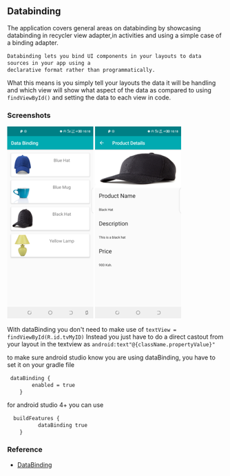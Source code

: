 ## Databinding 

The application covers general areas on databinding by showcasing databinding in recycler view
adapter,in activities and using a simple case of a binding adapter.

```
Databinding lets you bind UI components in your layouts to data sources in your app using a 
declarative format rather than programmatically.
```         

What this means is you simply tell your layouts the data it will be handling and which view will show
what aspect of the data as compared to using ```findViewById()``` and setting the data to each view
in code.

### Screenshots

<img src="art/1.png" width="200"/> <img src="art/2.png" width="200"/>


With dataBinding you don't need to make use of 
```textView = findViewById(R.id.tvMyID)```
Instead you just have to do a direct castout from your layout in the textview as
```android:text"@{className.propertyValue}"```

to make sure android studio know you are using dataBinding, you have to set it on your gradle file
```
 dataBinding {
        enabled = true
    }
```

for android studio 4+ you can use
```
  buildFeatures {
          dataBinding true
    }
```

### Reference

- [DataBinding](https://developer.android.com/topic/libraries/data-binding)



